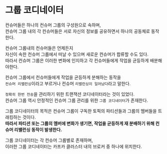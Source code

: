 # 그룹 코디네이터

컨슈머들은 하나의 컨슈머 그룹의 구성원으로 속하며,      
컨슈머 그룹 내의 각 컨슈머들은 서로 자신의 정보를 공유하면서 하나의 공동체로 동작한다.   
   
컨슈머 그룹내의 컨슈머들은 언제든지     
자신이 속한 컨슈머 그룹에서 떠날 수 있으며 새로운 컨슈머가 합류할 수도 있다.      
따라서 컨슈머 그룹은 이러한 변화에 인지하고 각 컨슈머들에게 작업을 균등하게 배분해야한다.  
 
컨슈머 그룹에서 컨슈머들에게 작업을 균등하게 분해하는 동작을     
`컨슈머 리밸런싱`이라고 부르거나 컨슈머 `리밸런싱이 일어났다`라고 말한다.  
  
`정확히 한번 전송`을 관리하기 위한 트랜잭션 코디네이터라는 것이 있었다.         
컨슈머 그룹 역시 안정적인 컨슈머 그룹 관리를 위한 `그룹 코디네이터`가 존재한다.     
   
그룹 코디네이터의 목적은 컨슈머 그룹이 구독한 토픽의 파티션들과 그룹의 멤버들을 트래킹하는 것이다.       
**따라서 파티션 또는 그룹의 멤버에 변화가 생기면, 작업을 균등하게 재 분배하기 위해 컨슈머 리밸런싱 동작이 발생한다.**      
   
그룹 코디네이터는 각 컨슈머 그룹별로 존재하며,     
이러한 그룹 코디네이터는 카프카 클러스터 내의 브로커 중 하나에 위치한다.     
  
[](#)  







